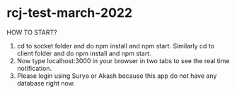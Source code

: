 # rcj-test-march-2022
HOW TO START?

1.  cd to socket folder and do npm install and npm start. Similarly cd to client folder and do npm install and npm start.
2.  Now type localhost:3000 in your browser in two tabs to see the real time notification.
3.  Please login using Surya or Akash because this app do not have any database right now. 
